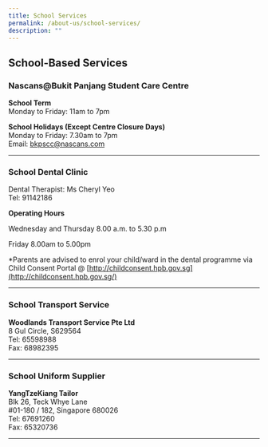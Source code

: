 ```yaml
---
title: School Services
permalink: /about-us/school-services/
description: ""
---
```

School-Based Services
---------------------

  

### Nascans@Bukit Panjang Student Care Centre 


**School Term**<br>
Monday to Friday: 11am to 7pm


**School Holidays (Except Centre Closure Days)**<br>
Monday to Friday: 7.30am to 7pm<br>
Email:&nbsp;[bkpscc@nascans.com](mailto:bkpscc@nascans.com)

-------------------------------------------------
### School Dental Clinic

Dental Therapist: Ms Cheryl Yeo <br>
Tel: 91142186 <br>

**Operating Hours**

Wednesday and Thursday    8.00 a.m. to 5.30 p.m

Friday                                       8.00am to 5.00pm 


  

\*Parents are advised to enrol your child/ward in the dental programme via Child Consent Portal @&nbsp;[http://childconsent.hpb.gov.sg](http://childconsent.hpb.gov.sg/)

  
------------------------------------------------

### School Transport Service


**Woodlands Transport Service Pte Ltd** <br>
8 Gul Circle, S629564 <br>
Tel: 65598988 <br>
Fax: 68982395<br>

------------------------------------------------------

### School Uniform Supplier

**YangTzeKiang Tailor** <br>
Blk 26, Teck Whye Lane <br>
#01-180 / 182, Singapore 680026 <br>
Tel: 67691260 <br>
Fax: 65320736 <br>

-----------------------